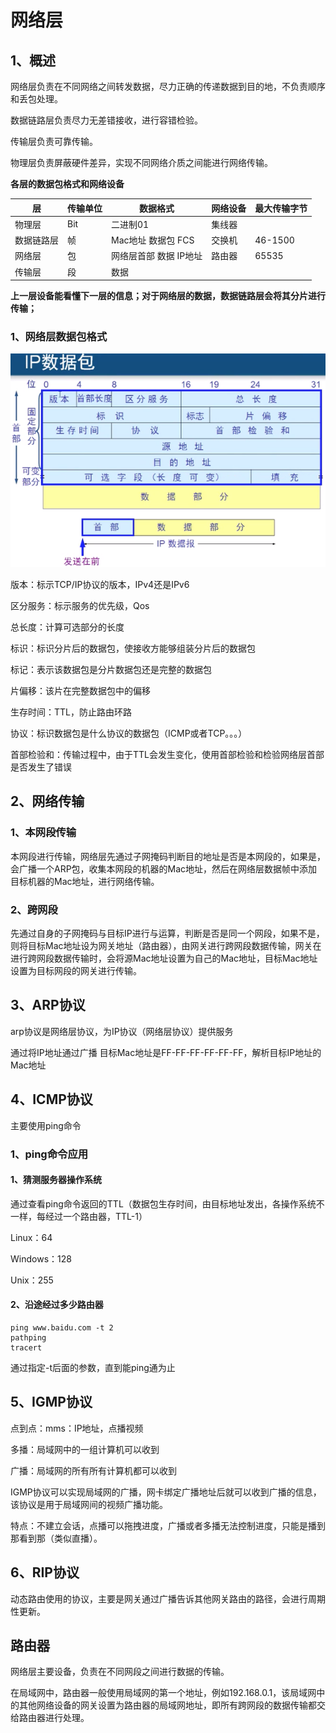 # 网络层

## 1、概述

网络层负责在不同网络之间转发数据，尽力正确的传递数据到目的地，不负责顺序和丢包处理。

数据链路层负责尽力无差错接收，进行容错检验。

传输层负责可靠传输。

物理层负责屏蔽硬件差异，实现不同网络介质之间能进行网络传输。



**各层的数据包格式和网络设备**

| 层         | 传输单位 | 数据格式               | 网络设备 | 最大传输字节 |
| ---------- | -------- | ---------------------- | -------- | ------------ |
| 物理层     | Bit      | 二进制01               | 集线器   |              |
| 数据链路层 | 帧       | Mac地址 数据包 FCS     | 交换机   | 46-1500      |
| 网络层     | 包       | 网络层首部 数据 IP地址 | 路由器   | 65535        |
| 传输层     | 段       | 数据                   |          |              |

**上一层设备能看懂下一层的信息；对于网络层的数据，数据链路层会将其分片进行传输；**





### 1、网络层数据包格式

![网络层数据包格式](./images/网络层数据包格式.png)



版本：标示TCP/IP协议的版本，IPv4还是IPv6

区分服务：标示服务的优先级，Qos

总长度：计算可选部分的长度

标识：标识分片后的数据包，使接收方能够组装分片后的数据包

标记：表示该数据包是分片数据包还是完整的数据包

片偏移：该片在完整数据包中的偏移

生存时间：TTL，防止路由环路

协议：标识数据包是什么协议的数据包（ICMP或者TCP。。。）

首部检验和：传输过程中，由于TTL会发生变化，使用首部检验和检验网络层首部是否发生了错误





## 2、网络传输

### 1、本网段传输

本网段进行传输，网络层先通过子网掩码判断目的地址是否是本网段的，如果是，会广播一个ARP包，收集本网段的机器的Mac地址，然后在网络层数据帧中添加目标机器的Mac地址，进行网络传输。



### 2、跨网段

先通过自身的子网掩码与目标IP进行与运算，判断是否是同一个网段，如果不是，则将目标Mac地址设为网关地址（路由器），由网关进行跨网段数据传输，网关在进行跨网段数据传输时，会将源Mac地址设置为自己的Mac地址，目标Mac地址设置为目标网段的网关进行传输。



## 3、ARP协议

arp协议是网络层协议，为IP协议（网络层协议）提供服务

通过将IP地址通过广播 目标Mac地址是FF-FF-FF-FF-FF-FF，解析目标IP地址的Mac地址



## 4、ICMP协议

主要使用ping命令



### 1、ping命令应用

#### 1、猜测服务器操作系统

通过查看ping命令返回的TTL（数据包生存时间，由目标地址发出，各操作系统不一样，每经过一个路由器，TTL-1）

Linux：64

Windows：128

Unix：255



#### 2、沿途经过多少路由器

~~~shell
ping www.baidu.com -t 2
pathping 
tracert
~~~

通过指定-t后面的参数，直到能ping通为止



## 5、IGMP协议

点到点：mms：IP地址，点播视频

多播：局域网中的一组计算机可以收到

广播：局域网的所有所有计算机都可以收到

IGMP协议可以实现局域网的广播，网卡绑定广播地址后就可以收到广播的信息，该协议是用于局域网间的视频广播功能。



特点：不建立会话，点播可以拖拽进度，广播或者多播无法控制进度，只能是播到那看到那（类似直播）。



## 6、RIP协议

动态路由使用的协议，主要是网关通过广播告诉其他网关路由的路径，会进行周期性更新。



## 路由器

网络层主要设备，负责在不同网段之间进行数据的传输。

在局域网中，路由器一般使用局域网的第一个地址，例如192.168.0.1，该局域网中的其他网络设备的网关设置为路由器的局域网地址，即所有跨网段的数据传输都交给路由器进行处理。





